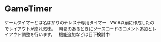 # GameTimer
ゲームタイマーとは名ばかりのデレステ専用タイマー  
Win8以前に作成したのでレイアウトが崩れ気味。  
時間のあるときにソースコードのコメント追加とレイアウト調整を行います。  
機能追加などは目下検討中

